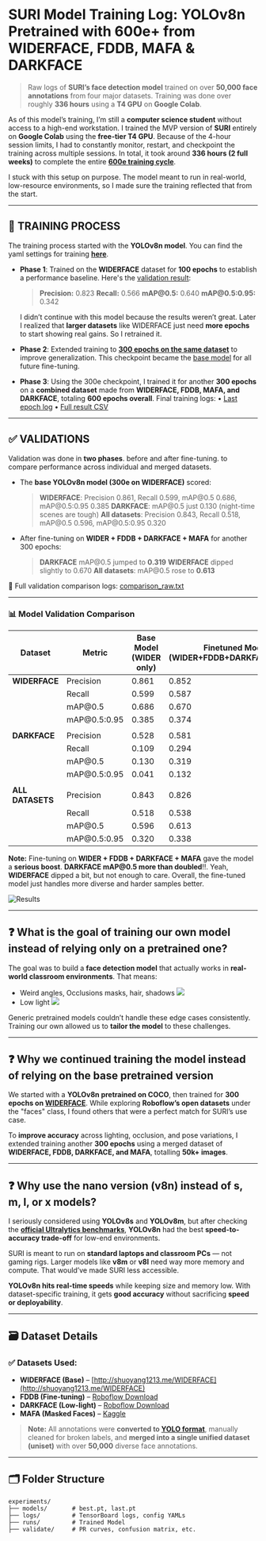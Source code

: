 # SURI Model Training Log: YOLOv8n Pretrained with 600e+ from WIDERFACE, FDDB, MAFA & DARKFACE

> Raw logs of **SURI’s face detection model** trained on over **50,000 face annotations** from four major datasets. Training was done over roughly **336 hours** using a **T4 GPU** on **Google Colab**.

As of this model’s training, I’m still a **computer science student** without access to a high-end workstation. I trained the MVP version of **SURI** entirely on **Google Colab** using the **free-tier T4 GPU**. Because of the 4-hour session limits, I had to constantly monitor, restart, and checkpoint the training across multiple sessions. In total, it took around **336 hours (2 full weeks)** to complete the entire **[600e training cycle](https://github.com/johnraivenolazo/suri/tree/main/experiments/runs/train_wider300e_on_widerface-fddb-darkface-mafa_as-300e)**.

I stuck with this setup on purpose. The model meant to run in real-world, low-resource environments, so I made sure the training reflected that from the start.

---

## 🧠 TRAINING PROCESS

The training process started with the **YOLOv8n model**. You can find the yaml settings for training **[here](https://github.com/johnraivenolazo/suri/blob/main/experiments/runs/train_wider300e_on_widerface-fddb-darkface-mafa_as-300e/args.yaml)**.

* **Phase 1**: Trained on the **WIDERFACE** dataset for **100 epochs** to establish a performance baseline. Here's the [validation result](https://github.com/johnraivenolazo/suri/blob/main/experiments/logs/metrics/yolov8n_widerface100e_val-widerface.txt):

  > **Precision:** 0.823
  > **Recall:** 0.566
  > **mAP\@0.5:** 0.640
  > **mAP\@0.5:0.95:** 0.342

  I didn’t continue with this model because the results weren’t great. Later I realized that **larger datasets** like WIDERFACE just need **more epochs** to start showing real gains. So I retrained it.

* **Phase 2**: Extended training to **[300 epochs on the same dataset](https://github.com/johnraivenolazo/suri/blob/main/experiments/models/wider300e.pt)** to improve generalization. This checkpoint became the [base model](https://github.com/johnraivenolazo/suri/blob/main/experiments/models/wider300e.pt) for all future fine-tuning.

* **Phase 3**: Using the 300e checkpoint, I trained it for another **300 epochs** on a **combined dataset** made from **WIDERFACE, FDDB, MAFA, and DARKFACE**, totaling **600 epochs overall**.
  Final training logs:
  • [Last epoch log](https://github.com/johnraivenolazo/suri/blob/main/experiments/runs/train_wider300e_on_widerface-fddb-darkface-mafa_as-300e/results.txt)
  • [Full result CSV](https://github.com/johnraivenolazo/suri/blob/main/experiments/runs/train_wider300e_on_widerface-fddb-darkface-mafa_as-300e/results.csv)

---

## ✅ VALIDATIONS

Validation was done in **two phases**. before and after fine-tuning. to compare performance across individual and merged datasets.

* The **base YOLOv8n model (300e on WIDERFACE)** scored:

  > **WIDERFACE**: Precision 0.861, Recall 0.599, mAP\@0.5 0.686, mAP\@0.5:0.95 0.385
  > **DARKFACE**: mAP\@0.5 just 0.130 (night-time scenes are tough)
  > **All datasets**: Precision 0.843, Recall 0.518, mAP\@0.5 0.596, mAP\@0.5:0.95 0.320

* After fine-tuning on **WIDER + FDDB + DARKFACE + MAFA** for another 300 epochs:

  > **DARKFACE** mAP\@0.5 jumped to **0.319**
  > **WIDERFACE** dipped slightly to 0.670
  > **All datasets**: mAP\@0.5 rose to **0.613**

🔗 Full validation comparison logs: [comparison\_raw.txt](https://github.com/johnraivenolazo/suri/blob/main/experiments/validate/comparison_raw.txt)

---

### 📊 Model Validation Comparison

| Dataset                    | Metric                  | **Base Model** (WIDER only) | **Finetuned Model** (WIDER+FDDB+DARKFACE+MAFA) |
| --------------------- | ------------------- | --------------------------------- | ---------------------------------------------------------------  |
| **WIDERFACE**      | Precision              | 0.861                                        | 0.852                                          |
|                                 | Recall                   | 0.599                                         | 0.587                                          |
|                                 | mAP\@0.5           | 0.686                                         | 0.670                                          |
|                                 | mAP\@0.5:0.95   | 0.385                                         | 0.374                                          |
|                                 |                             |                                                  |                                                    |
| **DARKFACE**        | Precision             | 0.528                                         | 0.581                                          |
|                                 | Recall                   | 0.109                                        | 0.294                                          |
|                                 | mAP\@0.5           | 0.130                                        | 0.319                                          |
|                                 | mAP\@0.5:0.95   | 0.041                                         | 0.132                                          |
|                                 |                             |                                                  |                                                    |
| **ALL DATASETS** | Precision             | 0.843                                         | 0.826                                          |
|                                 | Recall                  | 0.518                                         | 0.538                                          |
|                                 | mAP\@0.5          | 0.596                                         | 0.613                                          |
|                                 |  mAP\@0.5:0.95  | 0.320                                         | 0.338                                          |


**Note:** Fine-tuning on **WIDER + FDDB + DARKFACE + MAFA** gave the model a **serious boost**. **DARKFACE mAP\@0.5 more than doubled**!!. Yeah, **WIDERFACE** dipped a bit, but not enough to care. Overall, the fine-tuned model just handles more diverse and harder samples better.

![Results](https://raw.githubusercontent.com/johnraivenolazo/suri/main/experiments/runs/train_wider300e_on_widerface-fddb-darkface-mafa_as-300e/results.png)

---

## ❓ What is the goal of training our own model instead of relying only on a pretrained one?

The goal was to build a **face detection model** that actually works in **real-world classroom environments**. That means:

* Weird angles, Occlusions masks, hair, shadows ![](https://raw.githubusercontent.com/johnraivenolazo/suri/main/experiments/validate/val-wider300e%2B300e-unisets_on_wider%20(BASE%20%2B%20FINETUNED)/val_batch0_pred.jpg)
* Low light ![](https://raw.githubusercontent.com/johnraivenolazo/suri/main/experiments/validate/val-wider300e%2B300e-unisets_on_darkface%20(BASE%20%2B%20FINETUNED)/val_batch1_pred.jpg)

Generic pretrained models couldn’t handle these edge cases consistently. Training our own allowed us to **tailor the model** to these challenges.

---

## ❓ Why we continued training the model instead of relying on the base pretrained version

We started with a **YOLOv8n pretrained on COCO**, then trained for **300 epochs on [WIDERFACE](https://shuoyang1213.me/WIDERFACE)**. While exploring **Roboflow’s open datasets** under the "faces" class, I found others that were a perfect match for SURI’s use case.

To **improve accuracy** across lighting, occlusion, and pose variations, I extended training another **300 epochs** using a merged dataset of **WIDERFACE, FDDB, DARKFACE, and MAFA**, totalling **50k+ images**.

---

## ❓ Why use the nano version (v8n) instead of s, m, l, or x models?

I seriously considered using **YOLOv8s** and **YOLOv8m**, but after checking the **[official Ultralytics benchmarks](https://docs.ultralytics.com/models/yolov8/)**, **YOLOv8n** had the best **speed-to-accuracy trade-off** for low-end environments.

SURI is meant to run on **standard laptops and classroom PCs** — not gaming rigs. Larger models like **v8m** or **v8l** need way more memory and compute. That would’ve made SURI less accessible.

**YOLOv8n hits real-time speeds** while keeping size and memory low. With dataset-specific training, it gets **good accuracy** without sacrificing **speed or deployability**.

---

## 🗃️ Dataset Details

### ✅ Datasets Used:

* **WIDERFACE (Base)** – [http://shuoyang1213.me/WIDERFACE](http://shuoyang1213.me/WIDERFACE)
* **FDDB (Fine-tuning)** – [Roboflow Download](https://universe.roboflow.com/fddb/face-detection-40nq0/dataset/1/download)
* **DARKFACE (Low-light)** – [Roboflow Download](https://universe.roboflow.com/school-g4vy0/dark_face_detection/dataset/1)
* **MAFA (Masked Faces)** – [Kaggle](https://www.kaggle.com/datasets/revanthrex/mafadataset)

> **Note:** All annotations were **converted to [YOLO format](https://yolov8.org/yolov8-label-format/)**, manually cleaned for broken labels, and **merged into a single unified dataset (uniset)** with over **50,000** diverse face annotations.

---

## 🗂 Folder Structure

```
experiments/
├── models/       # best.pt, last.pt
├── logs/         # TensorBoard logs, config YAMLs
├── runs/         # Trained Model
├── validate/     # PR curves, confusion matrix, etc.
```

